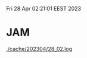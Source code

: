 Fri 28 Apr 02:21:01 EEST 2023
# JAM
<a href='./cache/202304/28_02.log'>./cache/202304/28_02.log</a>
